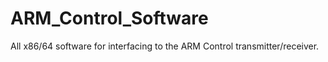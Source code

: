 # ARM_Control_Software
All x86/64 software for interfacing to the ARM Control transmitter/receiver.
